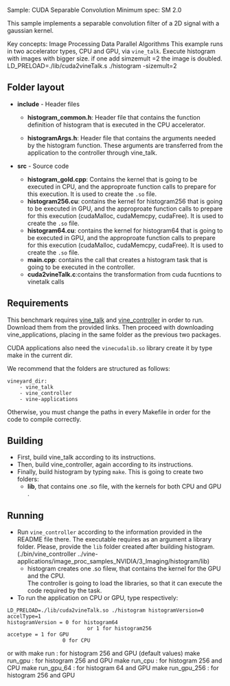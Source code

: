 Sample: CUDA Separable Convolution
Minimum spec: SM 2.0

This sample implements a separable convolution filter of a 2D signal with a gaussian kernel.

Key concepts:
Image Processing
Data Parallel Algorithms
This example runs in two accelerator types, CPU and GPU, via `vine_talk`.
Execute histogram with images with bigger size. if one add simzemult =2 the image is doubled.
LD_PRELOAD=./lib/cuda2vineTalk.s ./histogram -sizemult=2

## Folder layout
* **include** - Header files 
	- **histogram_common.h**: Header file that contains the function definition of 
	histogram that is executed in the CPU accelerator.

	- **histogramArgs.h**: Header file that contains the arguments needed by 
	  the histogram function. These arguments are transferred from the 
	  application to the controller through vine\_talk. 

* **src** -  Source code
	- **histogram_gold.cpp**: Contains the kernel that is going to be 
	executed in CPU, and the approproate function calls to prepare for this 
	execution. It is used to create the `.so` file.
  	- **histogram256.cu**: contains the kernel for histogram256 that is going to be executed in 
  	GPU, and the approproate function calls to prepare for this execution 
  	(cudaMalloc, cudaMemcpy, cudaFree). It is used to create the `.so` file.
  	- **histogram64.cu**: contains the kernel for histogram64 that is going to be executed in 
  	GPU, and the approproate function calls to prepare for this execution 
  	(cudaMalloc, cudaMemcpy, cudaFree). It is used to create the `.so` file.
	- **main.cpp**: contains the call that creates a histogram task 
	that is going to be executed in the controller.
    - **cuda2vineTalk.c**:contains the transformation from cuda fucntions to vinetalk calls
    
## Requirements
This benchmark requires [vine_talk](https://carvgit.ics.forth.gr/vineyard/vine_talk 
"Vine Talk") and [vine_controller](https://carvgit.ics.forth.gr/vineyard/vine_controller
"Vine Controller") in order to run. Download them from the provided links. Then 
proceed with downloading vine\_applications, placing in the same folder as the 
previous two packages. 

CUDA applications also need the `vinecudalib.so` library create it by type make in the current dir. 

We recommend that the folders are structured as follows: 

	vineyard_dir:
		- vine_talk
		- vine_controller
		- vine-applications
		
Otherwise, you must change the paths in every Makefile in order for the code to 
compile correctly.  

## Building
* First, build vine\_talk according to its instructions.
* Then, build vine\_controller, again according to its instructions.
* Finally, build histogram by typing `make`. This is going to create two 
folders: 
	- **lib**, that contains one .so file, with the kernels for both CPU and GPU . 
	
## Running  
* Run `vine_controller` according to the information provided in the README file
there. The executable requires as an argument a library folder. Please, provide 
the `lib` folder created after building histogram. 
(./bin/vine_controller ../vine-applications/image_proc_samples_NVIDIA/3_Imaging/histogram/lib)
	- histogram creates one .so filew, that  contains the kernel for the GPU and the CPU.  
	The controller is going to load the libraries, so that it can execute the code required by the task. 
* To run the application on CPU or GPU, type respectively:
```
LD_PRELOAD=./lib/cuda2vineTalk.so ./histogram histogramVersion=0 accelType=1
histogramVersion = 0 for histogram64 
                          or 1 for histogram256
accetype = 1 for GPU
                  0 for CPU
``` 

or with make run : for histogram 256 and GPU (default values)
	make run_gpu        : for histogram 256 and GPU
        make run_cpu        : for histogram 256 and CPU
	make run_gpu_64     : for histogram 64 and GPU
	make run_gpu_256    : for histogram 256 and GPU

